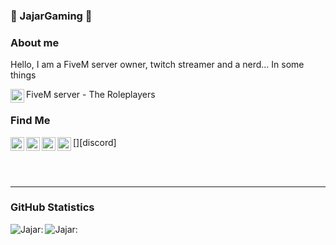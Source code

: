 ### 📠 JajarGaming 📠

### About me

Hello, I am a FiveM server owner, twitch streamer and a nerd... In some things

FiveM server - The Roleplayers
[<img align="left" style="fill: #7289DA; color: #7289DA;" alt="FiveM server" width="22px" src="https://cdn.jsdelivr.net/npm/simple-icons@v3/icons/discord.svg" />][5mdiscord]

### Find Me

[<img align="left" style="fill: #7289DA; color: #7289DA;" alt="Jajar's - Discord" width="22px" src="https://cdn.jsdelivr.net/npm/simple-icons@v3/icons/discord.svg" />][discord]
[<img align="left" style="fill: red; color: red;" alt="Jajar's - YouTube" width="22px" src="https://cdn.jsdelivr.net/npm/simple-icons@v3/icons/youtube.svg" />][youtube]
[<img align="left" style="fill: #1DA1F2; color: #1DA1F2;" alt="Jajar's - Twitter" width="22px" src="https://cdn.jsdelivr.net/npm/simple-icons@v3/icons/twitter.svg" />][twitter]
[<img align="left" style="fill: #6441A4; color: #6441A4;" alt="Jajar's - Twitch" width="22px" src="https://cdn.jsdelivr.net/npm/simple-icons@v3/icons/twitch.svg" />][twitch]

<br />
<br />

----

### GitHub Statistics

<img align="left" alt="Jajar:" src="https://github-readme-stats.vercel.app/api?username=JajarGaming&show_icons=true&hide_border=true&count_private=true" />
<img align="left" alt="Jajar:" src="https://github-readme-stats.vercel.app/api/top-langs/?username=JajarGaming" />


[twitter]: https://twitter.com/JajarGaming
[twitch]: https://twitch.tv/jajargaming
[youtube]: https://www.youtube.com/channel/UCzA5rjqdlBDMKKsI9rWF-4g
[5mdiscord]: https://discord.gg/HXFxst3FKE
